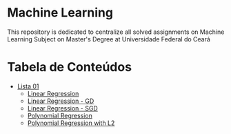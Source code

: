 # Machine Learning

<p align="left">This repository is dedicated to centralize all solved assignments on Machine Learning Subject on Master's Degree at Universidade Federal do Ceará </p>

Tabela de Conteúdos
=================
<!--ts-->
   * [Lista 01](#MachineLearning/Lista01/)
      * [Linear Regression](#Link) 
      * [Linear Regression - GD](#Link)
      * [Linear Regression - SGD](#Link) 
      * [Polynomial Regression](#Link)
      * [Polynomial Regression with L2](#Link)
<!--te-->
